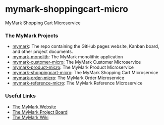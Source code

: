 # mymark-shoppingcart-micro
MyMark Shopping Cart Microservice

### The MyMark Projects

- [mymark](https://github.com/jsicree/mymark): The repo containing the GitHub pages website, Kanban board, and other project documents.
- [mymark-monolith](https://github.com/jsicree/mymark-monolith): The MyMark monolithic application
- [mymark-customer-micro](https://github.com/jsicree/mymark-customer-micro): The MyMark Customer Microservice
- [mymark-product-micro](https://github.com/jsicree/mymark-product-micro): The MyMark Product Microservice
- [mymark-shoppingcart-micro](https://github.com/jsicree/mymark-shoppingcart-micro): The MyMark Shopping Cart Microservice
- [mymark-order-micro](https://github.com/jsicree/mymark-order-micro): The MyMark Order Microservice
- [mymark-reference-micro](https://github.com/jsicree/mymark-reference-micro): The MyMark Reference Microservice

### Useful Links

- [The MyMark Website](https://jsicree.github.io/mymark)
- [The MyMark Project Board](https://github.com/jsicree/mymark/projects/1)
- [The MyMark Wiki](https://github.com/jsicree/mymark/wiki)
